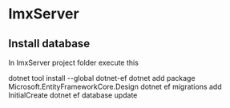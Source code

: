 # ImxServer

## Install database
In ImxServer project folder execute this

dotnet tool install --global dotnet-ef
dotnet add package Microsoft.EntityFrameworkCore.Design
dotnet ef migrations add InitialCreate
dotnet ef database update